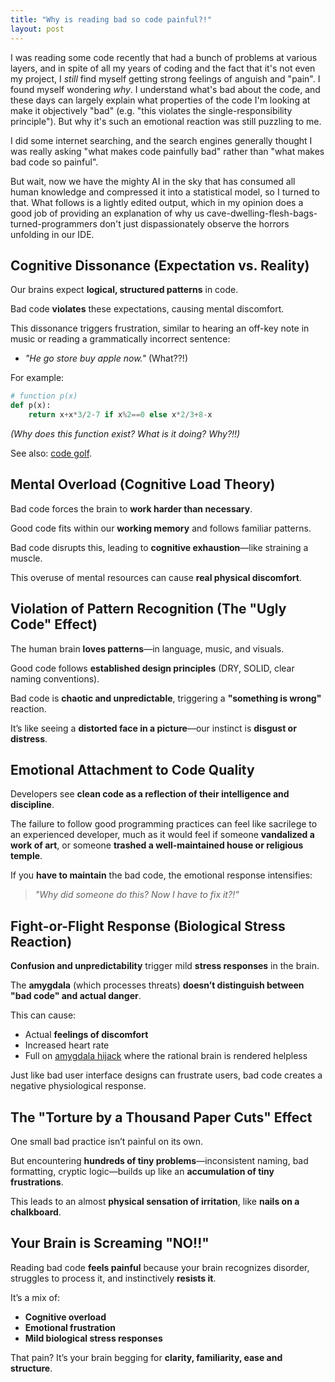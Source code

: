 ```yaml
---
title: "Why is reading bad so code painful?!"
layout: post
---
```


I was reading some code recently that had a bunch of problems at various layers, and in spite of all my years of coding and the fact that it's not even my project, I *still* find myself getting strong feelings of anguish and "pain". I found myself wondering *why*. I understand what's bad about the code, and these days can largely explain what properties of the code I'm looking at make it objectively "bad" (e.g. "this violates the single-responsibility principle"). But why it's such an emotional reaction was still puzzling to me.

I did some internet searching, and the search engines generally thought I was really asking "what makes code painfully bad" rather than "what makes bad code so painful".

But wait, now we have the mighty AI in the sky that has consumed all human knowledge and compressed it into a statistical model, so I turned to that. What follows is a lightly edited output, which in my opinion does a good job of providing an explanation of why us cave-dwelling-flesh-bags-turned-programmers don't just dispassionately observe the horrors unfolding in our IDE.

## Cognitive Dissonance (Expectation vs. Reality)

Our brains expect **logical, structured patterns** in code.

Bad code **violates** these expectations, causing mental discomfort.

This dissonance triggers frustration, similar to hearing an off-key note in music or reading a grammatically incorrect sentence:

- *"He go store buy apple now."* (What??!)

For example:

```python
# function p(x)
def p(x):
    return x+x*3/2-7 if x%2==0 else x*2/3+8-x
```
*(Why does this function exist? What is it doing? Why?!!)*

See also: [code golf](https://codegolf.stackexchange.com/).

## Mental Overload (Cognitive Load Theory)

Bad code forces the brain to **work harder than necessary**.

Good code fits within our **working memory** and follows familiar patterns.

Bad code disrupts this, leading to **cognitive exhaustion**—like straining a muscle.

This overuse of mental resources can cause **real physical discomfort**.


## Violation of Pattern Recognition (The "Ugly Code" Effect)

The human brain **loves patterns**—in language, music, and visuals.

Good code follows **established design principles** (DRY, SOLID, clear naming conventions).

Bad code is **chaotic and unpredictable**, triggering a **"something is wrong"** reaction.

It’s like seeing a **distorted face in a picture**—our instinct is **disgust or distress**.


## Emotional Attachment to Code Quality

Developers see **clean code as a reflection of their intelligence and discipline**.

The failure to follow good programming practices can feel like sacrilege to an experienced developer, much as it would feel if someone **vandalized a work of art**, or someone **trashed a well-maintained house or religious temple**.

If you **have to maintain** the bad code, the emotional response intensifies:

> *"Why did someone do this? Now I have to fix it?!"*


## Fight-or-Flight Response (Biological Stress Reaction)


**Confusion and unpredictability** trigger mild **stress responses** in the brain.

The **amygdala** (which processes threats) **doesn’t distinguish between "bad code" and actual danger**.

This can cause:

- Actual **feelings of discomfort**
- Increased heart rate
- Full on [amygdala hijack](https://www.simplypsychology.org/amygdala-hijack.html) where the rational brain is rendered helpless

Just like bad user interface designs can frustrate users, bad code creates a negative physiological response.


## The "Torture by a Thousand Paper Cuts" Effect


One small bad practice isn’t painful on its own.

But encountering **hundreds of tiny problems**—inconsistent naming, bad formatting, cryptic logic—builds up like an **accumulation of tiny frustrations**.

This leads to an almost **physical sensation of irritation**, like **nails on a chalkboard**.


## Your Brain is Screaming "NO!!"

Reading bad code **feels painful** because your brain recognizes disorder, struggles to process it, and instinctively **resists it**.

It’s a mix of:

- **Cognitive overload**
- **Emotional frustration**
- **Mild biological stress responses**

That pain? It’s your brain begging for **clarity, familiarity, ease and structure**.
